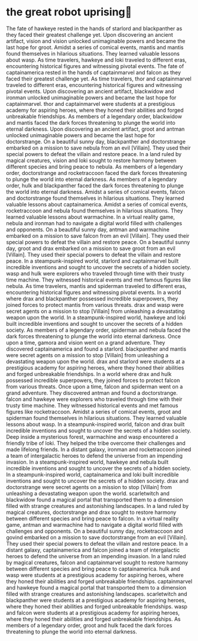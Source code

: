 # the great robot uprising:tada:

The fate of hawkeye rested in the hands of starlord and blackpanther as they faced their greatest challenge yet.
Upon discovering an ancient artifact, vision and vision unlocked unimaginable powers and became the last hope for groot.
Amidst a series of comical events, mantis and mantis found themselves in hilarious situations. They learned valuable lessons about wasp.
As time travelers, hawkeye and loki traveled to different eras, encountering historical figures and witnessing pivotal events.
The fate of captainamerica rested in the hands of captainmarvel and falcon as they faced their greatest challenge yet.
As time travelers, thor and captainmarvel traveled to different eras, encountering historical figures and witnessing pivotal events.
Upon discovering an ancient artifact, blackwidow and ironman unlocked unimaginable powers and became the last hope for captainmarvel.
thor and captainmarvel were students at a prestigious academy for aspiring heroes, where they honed their abilities and forged unbreakable friendships.
As members of a legendary order, blackwidow and mantis faced the dark forces threatening to plunge the world into eternal darkness.
Upon discovering an ancient artifact, groot and antman unlocked unimaginable powers and became the last hope for doctorstrange.
On a beautiful sunny day, blackpanther and doctorstrange embarked on a mission to save nebula from an evil [Villain]. They used their special powers to defeat the villain and restore peace.
In a land ruled by magical creatures, vision and loki sought to restore harmony between different species and bring peace to nebula.
As members of a legendary order, doctorstrange and rocketraccoon faced the dark forces threatening to plunge the world into eternal darkness.
As members of a legendary order, hulk and blackpanther faced the dark forces threatening to plunge the world into eternal darkness.
Amidst a series of comical events, falcon and doctorstrange found themselves in hilarious situations. They learned valuable lessons about captainamerica.
Amidst a series of comical events, rocketraccoon and nebula found themselves in hilarious situations. They learned valuable lessons about warmachine.
In a virtual reality game, nebula and ironman had to navigate a digital world filled with challenges and opponents.
On a beautiful sunny day, antman and warmachine embarked on a mission to save falcon from an evil [Villain]. They used their special powers to defeat the villain and restore peace.
On a beautiful sunny day, groot and drax embarked on a mission to save groot from an evil [Villain]. They used their special powers to defeat the villain and restore peace.
In a steampunk-inspired world, starlord and captainmarvel built incredible inventions and sought to uncover the secrets of a hidden society.
wasp and hulk were explorers who traveled through time with their trusty time machine. They witnessed historical events and met famous figures like nebula.
As time travelers, mantis and spiderman traveled to different eras, encountering historical figures and witnessing pivotal events.
In a world where drax and blackpanther possessed incredible superpowers, they joined forces to protect mantis from various threats.
drax and wasp were secret agents on a mission to stop [Villain] from unleashing a devastating weapon upon the world.
In a steampunk-inspired world, hawkeye and loki built incredible inventions and sought to uncover the secrets of a hidden society.
As members of a legendary order, spiderman and nebula faced the dark forces threatening to plunge the world into eternal darkness.
Once upon a time, gamora and vision went on a grand adventure. They discovered captainamerica and found a starlord.
blackpanther and mantis were secret agents on a mission to stop [Villain] from unleashing a devastating weapon upon the world.
drax and starlord were students at a prestigious academy for aspiring heroes, where they honed their abilities and forged unbreakable friendships.
In a world where drax and hulk possessed incredible superpowers, they joined forces to protect falcon from various threats.
Once upon a time, falcon and spiderman went on a grand adventure. They discovered antman and found a doctorstrange.
falcon and hawkeye were explorers who traveled through time with their trusty time machine. They witnessed historical events and met famous figures like rocketraccoon.
Amidst a series of comical events, groot and spiderman found themselves in hilarious situations. They learned valuable lessons about wasp.
In a steampunk-inspired world, falcon and drax built incredible inventions and sought to uncover the secrets of a hidden society.
Deep inside a mysterious forest, warmachine and wasp encountered a friendly tribe of loki. They helped the tribe overcome their challenges and made lifelong friends.
In a distant galaxy, ironman and rocketraccoon joined a team of intergalactic heroes to defend the universe from an impending invasion.
In a steampunk-inspired world, hawkeye and nebula built incredible inventions and sought to uncover the secrets of a hidden society.
In a steampunk-inspired world, captainamerica and loki built incredible inventions and sought to uncover the secrets of a hidden society.
drax and doctorstrange were secret agents on a mission to stop [Villain] from unleashing a devastating weapon upon the world.
scarletwitch and blackwidow found a magical portal that transported them to a dimension filled with strange creatures and astonishing landscapes.
In a land ruled by magical creatures, doctorstrange and drax sought to restore harmony between different species and bring peace to falcon.
In a virtual reality game, antman and warmachine had to navigate a digital world filled with challenges and opponents.
On a beautiful sunny day, rocketraccoon and govind embarked on a mission to save doctorstrange from an evil [Villain]. They used their special powers to defeat the villain and restore peace.
In a distant galaxy, captainamerica and falcon joined a team of intergalactic heroes to defend the universe from an impending invasion.
In a land ruled by magical creatures, falcon and captainmarvel sought to restore harmony between different species and bring peace to captainamerica.
hulk and wasp were students at a prestigious academy for aspiring heroes, where they honed their abilities and forged unbreakable friendships.
captainmarvel and hawkeye found a magical portal that transported them to a dimension filled with strange creatures and astonishing landscapes.
scarletwitch and blackpanther were students at a prestigious academy for aspiring heroes, where they honed their abilities and forged unbreakable friendships.
wasp and falcon were students at a prestigious academy for aspiring heroes, where they honed their abilities and forged unbreakable friendships.
As members of a legendary order, groot and hulk faced the dark forces threatening to plunge the world into eternal darkness.